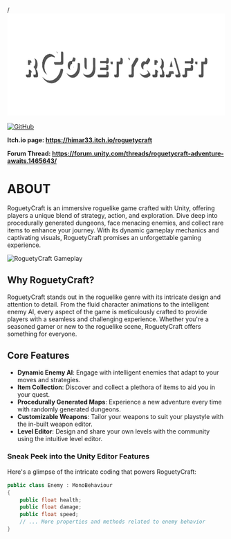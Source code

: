 /<img height="235" src="Images/logo_banner_white.png" alt="RoguetyCraft Banner" />

[![GitHub](https://img.shields.io/github/license/himar33/RoguetyCraft)](https://github.com/himar33/RoguetyCraft/blob/main/LICENSE)

**Itch.io page: <https://himar33.itch.io/roguetycraft>**

**Forum Thread: <https://forum.unity.com/threads/roguetycraft-adventure-awaits.1465643/>**

# ABOUT
RoguetyCraft is an immersive roguelike game crafted with Unity, offering players a unique blend of strategy, action, and exploration. Dive deep into procedurally generated dungeons, face menacing enemies, and collect rare items to enhance your journey. With its dynamic gameplay mechanics and captivating visuals, RoguetyCraft promises an unforgettable gaming experience.

<img src="Images/gameplay_screenshot.gif" alt="RoguetyCraft Gameplay" />

## Why RoguetyCraft?
RoguetyCraft stands out in the roguelike genre with its intricate design and attention to detail. From the fluid character animations to the intelligent enemy AI, every aspect of the game is meticulously crafted to provide players with a seamless and challenging experience. Whether you're a seasoned gamer or new to the roguelike scene, RoguetyCraft offers something for everyone.

## Core Features
+ **Dynamic Enemy AI**: Engage with intelligent enemies that adapt to your moves and strategies.
+ **Item Collection**: Discover and collect a plethora of items to aid you in your quest.
+ **Procedurally Generated Maps**: Experience a new adventure every time with randomly generated dungeons.
+ **Customizable Weapons**: Tailor your weapons to suit your playstyle with the in-built weapon editor.
+ **Level Editor**: Design and share your own levels with the community using the intuitive level editor.

### Sneak Peek into the Unity Editor Features
Here's a glimpse of the intricate coding that powers RoguetyCraft:

```csharp
public class Enemy : MonoBehaviour
{
    public float health;
    public float damage;
    public float speed;
    // ... More properties and methods related to enemy behavior
}
```
